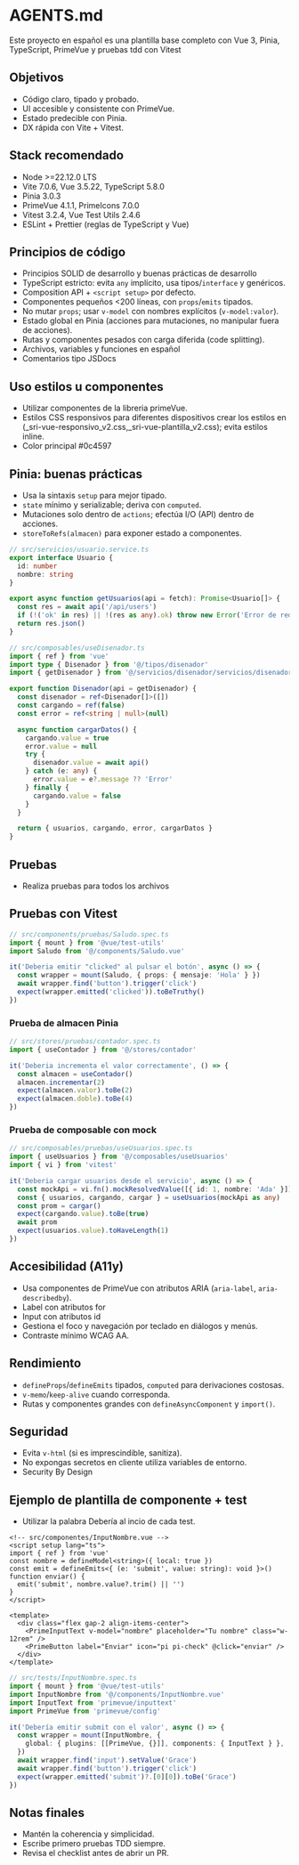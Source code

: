 # AGENTS.md

Este proyecto en español es una plantilla base completo con Vue 3, Pinia, TypeScript, PrimeVue y pruebas tdd con Vitest

## Objetivos

- Código claro, tipado y probado.
- UI accesible y consistente con PrimeVue.
- Estado predecible con Pinia.
- DX rápida con Vite + Vitest.

## Stack recomendado

- Node >=22.12.0 LTS
- Vite 7.0.6, Vue 3.5.22, TypeScript 5.8.0
- Pinia 3.0.3
- PrimeVue 4.1.1, PrimeIcons 7.0.0
- Vitest 3.2.4, Vue Test Utils 2.4.6
- ESLint + Prettier (reglas de TypeScript y Vue)

## Principios de código

- Principios SOLID de desarrollo y buenas prácticas de desarrollo
- TypeScript estricto: evita `any` implícito, usa tipos/`interface` y genéricos.
- Composition API + `<script setup>` por defecto.
- Componentes pequeños <200 líneas, con `props`/`emits` tipados.
- No mutar `props`; usar `v-model` con nombres explícitos (`v-model:valor`).
- Estado global en Pinia (acciones para mutaciones, no manipular fuera de acciones).
- Rutas y componentes pesados con carga diferida (code splitting).
- Archivos, variables y funciones en español
- Comentarios tipo JSDocs

## Uso estilos u componentes

- Utilizar componentes de la libreria primeVue.
- Estilos CSS responsivos para diferentes dispositivos crear los estilos en (_sri-vue-responsivo_v2.css,_sri-vue-plantilla_v2.css); evita estilos inline.
- Color principal #0c4597

## Pinia: buenas prácticas

- Usa la sintaxis `setup` para mejor tipado.
- `state` mínimo y serializable; deriva con `computed`.
- Mutaciones solo dentro de `actions`; efectúa I/O (API) dentro de acciones.
- `storeToRefs(almacen)` para exponer estado a componentes.

```ts
// src/servicios/usuario.service.ts
export interface Usuario {
  id: number
  nombre: string
}

export async function getUsuarios(api = fetch): Promise<Usuario[]> {
  const res = await api('/api/users')
  if (!('ok' in res) || !(res as any).ok) throw new Error('Error de red')
  return res.json()
}

// src/composables/useDisenador.ts
import { ref } from 'vue'
import type { Disenador } from '@/tipos/disenador'
import { getDisenador } from '@/servicios/disenador/servicios/disenador.service'

export function Disenador(api = getDisenador) {
  const disenador = ref<Disenador[]>([])
  const cargando = ref(false)
  const error = ref<string | null>(null)

  async function cargarDatos() {
    cargando.value = true
    error.value = null
    try {
      disenador.value = await api()
    } catch (e: any) {
      error.value = e?.message ?? 'Error'
    } finally {
      cargando.value = false
    }
  }

  return { usuarios, cargando, error, cargarDatos }
}
```

## Pruebas

- Realiza pruebas para todos los archivos

## Pruebas con Vitest

```ts
// src/components/pruebas/Saludo.spec.ts
import { mount } from '@vue/test-utils'
import Saludo from '@/components/Saludo.vue'

it('Deberia emitir "clicked" al pulsar el botón', async () => {
  const wrapper = mount(Saludo, { props: { mensaje: 'Hola' } })
  await wrapper.find('button').trigger('click')
  expect(wrapper.emitted('clicked')).toBeTruthy()
})
```

### Prueba de almacen Pinia

```ts
// src/stores/pruebas/contador.spec.ts
import { useContador } from '@/stores/contador'

it('Deberia incrementa el valor correctamente', () => {
  const almacen = useContador()
  almacen.incrementar(2)
  expect(almacen.valor).toBe(2)
  expect(almacen.doble).toBe(4)
})
```

### Prueba de composable con mock

```ts
// src/composables/pruebas/useUsuarios.spec.ts
import { useUsuarios } from '@/composables/useUsuarios'
import { vi } from 'vitest'

it('Deberia cargar usuarios desde el servicio', async () => {
  const mockApi = vi.fn().mockResolvedValue([{ id: 1, nombre: 'Ada' }])
  const { usuarios, cargando, cargar } = useUsuarios(mockApi as any)
  const prom = cargar()
  expect(cargando.value).toBe(true)
  await prom
  expect(usuarios.value).toHaveLength(1)
})
```

## Accesibilidad (A11y)

- Usa componentes de PrimeVue con atributos ARIA (`aria-label`, `aria-describedby`).
- Label con atributos for
- Input con atributos id
- Gestiona el foco y navegación por teclado en diálogos y menús.
- Contraste mínimo WCAG AA.

## Rendimiento

- `defineProps`/`defineEmits` tipados, `computed` para derivaciones costosas.
- `v-memo`/`keep-alive` cuando corresponda.
- Rutas y componentes grandes con `defineAsyncComponent` y `import()`.

## Seguridad

- Evita `v-html` (si es imprescindible, sanitiza).
- No expongas secretos en cliente utiliza variables de entorno.
- Security By Design

## Ejemplo de plantilla de componente + test

- Utilizar la palabra Debería al incio de cada test.

```vue
<!-- src/componentes/InputNombre.vue -->
<script setup lang="ts">
import { ref } from 'vue'
const nombre = defineModel<string>({ local: true })
const emit = defineEmits<{ (e: 'submit', value: string): void }>()
function enviar() {
  emit('submit', nombre.value?.trim() || '')
}
</script>

<template>
  <div class="flex gap-2 align-items-center">
    <PrimeInputText v-model="nombre" placeholder="Tu nombre" class="w-12rem" />
    <PrimeButton label="Enviar" icon="pi pi-check" @click="enviar" />
  </div>
</template>
```

```ts
// src/tests/InputNombre.spec.ts
import { mount } from '@vue/test-utils'
import InputNombre from '@/components/InputNombre.vue'
import InputText from 'primevue/inputtext'
import PrimeVue from 'primevue/config'

it('Debería emitir submit con el valor', async () => {
  const wrapper = mount(InputNombre, {
    global: { plugins: [[PrimeVue, {}]], components: { InputText } },
  })
  await wrapper.find('input').setValue('Grace')
  await wrapper.find('button').trigger('click')
  expect(wrapper.emitted('submit')?.[0][0]).toBe('Grace')
})
```

## Notas finales

- Mantén la coherencia y simplicidad.
- Escribe primero pruebas TDD siempre.
- Revisa el checklist antes de abrir un PR.
